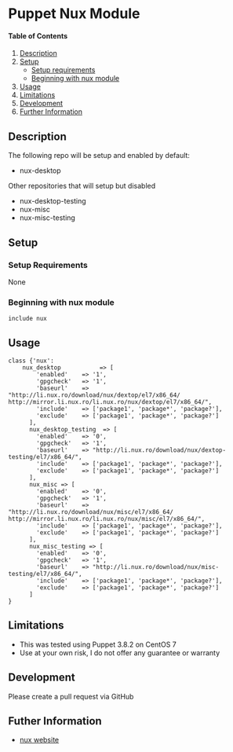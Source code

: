# Puppet Nux Module

#### Table of Contents

1. [Description](#description)
2. [Setup](#setup)
    * [Setup requirements](#setup-requirements)
    * [Beginning with nux module](#beginning-with-nux-module)
3. [Usage](#usage)
4. [Limitations](#limitations)
5. [Development](#development)
6. [Further Information](#further-information)

## Description

The following repo will be setup and enabled by default:

  * nux-desktop

Other repositories that will setup but disabled

  * nux-desktop-testing
  * nux-misc
  * nux-misc-testing
  
## Setup

### Setup Requirements

None


### Beginning with nux module	

    include nux

## Usage
    
    class {'nux':
        nux_desktop           => [
            'enabled'    => '1',
            'gpgcheck'   => '1',
            'baseurl'    => "http://li.nux.ro/download/nux/dextop/el7/x86_64/ http://mirror.li.nux.ro/li.nux.ro/nux/dextop/el7/x86_64/",
            'include'    => ['package1', 'package*', 'package?'],
            'exclude'    => ['package1', 'package*', 'package?']
          ],
          nux_desktop_testing  => [
            'enabled'    => '0',
            'gpgcheck'   => '1',
            'baseurl'    => "http://li.nux.ro/download/nux/dextop-testing/el7/x86_64/",
            'include'    => ['package1', 'package*', 'package?'],
            'exclude'    => ['package1', 'package*', 'package?']
          ],
          nux_misc => [
            'enabled'    => '0',
            'gpgcheck'   => '1',
            'baseurl'    => "http://li.nux.ro/download/nux/misc/el7/x86_64/ http://mirror.li.nux.ro/li.nux.ro/nux/misc/el7/x86_64/",
            'include'    => ['package1', 'package*', 'package?'],
            'exclude'    => ['package1', 'package*', 'package?']
          ],
          nux_misc_testing => [
            'enabled'    => '0',
            'gpgcheck'   => '1',
            'baseurl'    => "http://li.nux.ro/download/nux/misc-testing/el7/x86_64/",
            'include'    => ['package1', 'package*', 'package?'],
            'exclude'    => ['package1', 'package*', 'package?']
          ]
    }
    
## Limitations

* This was tested using Puppet 3.8.2 on CentOS 7
* Use at your own risk, I do not offer any guarantee or warranty

## Development

Please create a pull request via GitHub

## Futher Information

* [nux website](http://li.nux.ro/repos.html)